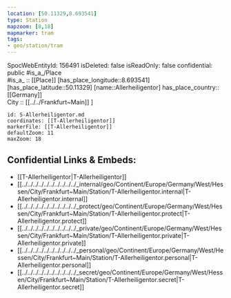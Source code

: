 ```yaml
---
location: [50.11329,8.693541] 
type: Station 
mapzoom: [8,18] 
mapmarker: tram 
tags:
- geo/station/tram
---
```

SpocWebEntityId: 156491
isDeleted: false
isReadOnly: false
confidential: public
#is_a_/Place  
#is_a_ :: [[Place]] 
[has_place_longitude::8.693541] 
[has_place_latitude::50.11329] 
[name::Allerheiligentor] 
has_place_country:: [[Germany]]  
City :: [[../../Frankfurt~Main]] ] 


```leaflet
id: S-Allerheiligentor.md
coordinates: [[T-Allerheiligentor]] 
markerFile: [[T-Allerheiligentor]] 
defaultZoom: 11 
maxZoom: 18
```


## Confidential Links & Embeds: 
- [[T-Allerheiligentor|T-Allerheiligentor]] 
- [[../../../../../../../../../../_internal/geo/Continent/Europe/Germany/West/Hessen/City/Frankfurt~Main/Station/T-Allerheiligentor.internal|T-Allerheiligentor.internal]] 
- [[../../../../../../../../../../_protect/geo/Continent/Europe/Germany/West/Hessen/City/Frankfurt~Main/Station/T-Allerheiligentor.protect|T-Allerheiligentor.protect]] 
- [[../../../../../../../../../../_private/geo/Continent/Europe/Germany/West/Hessen/City/Frankfurt~Main/Station/T-Allerheiligentor.private|T-Allerheiligentor.private]] 
- [[../../../../../../../../../../_personal/geo/Continent/Europe/Germany/West/Hessen/City/Frankfurt~Main/Station/T-Allerheiligentor.personal|T-Allerheiligentor.personal]] 
- [[../../../../../../../../../../_secret/geo/Continent/Europe/Germany/West/Hessen/City/Frankfurt~Main/Station/T-Allerheiligentor.secret|T-Allerheiligentor.secret]] 
